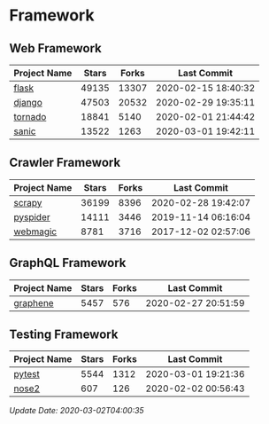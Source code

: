 # Framework

## Web Framework

| Project Name | Stars | Forks | Last Commit |
| ------------ | ----- | ----- | ----------- |
| [flask](https://github.com/pallets/flask) | 49135 | 13307 | 2020-02-15 18:40:32 |
| [django](https://github.com/django/django) | 47503 | 20532 | 2020-02-29 19:35:11 |
| [tornado](https://github.com/tornadoweb/tornado) | 18841 | 5140 | 2020-02-01 21:44:42 |
| [sanic](https://github.com/huge-success/sanic) | 13522 | 1263 | 2020-03-01 19:42:11 |

## Crawler Framework

| Project Name | Stars | Forks | Last Commit |
| ------------ | ----- | ----- | ----------- |
| [scrapy](https://github.com/scrapy/scrapy) | 36199 | 8396 | 2020-02-28 19:42:07 |
| [pyspider](https://github.com/binux/pyspider) | 14111 | 3446 | 2019-11-14 06:16:04 |
| [webmagic](https://github.com/code4craft/webmagic) | 8781 | 3716 | 2017-12-02 02:57:06 |

## GraphQL Framework

| Project Name | Stars | Forks | Last Commit |
| ------------ | ----- | ----- | ----------- |
| [graphene](https://github.com/graphql-python/graphene) | 5457 | 576 | 2020-02-27 20:51:59 |

## Testing Framework

| Project Name | Stars | Forks | Last Commit |
| ------------ | ----- | ----- | ----------- |
| [pytest](https://github.com/pytest-dev/pytest) | 5544 | 1312 | 2020-03-01 19:21:36 |
| [nose2](https://github.com/nose-devs/nose2) | 607 | 126 | 2020-02-02 00:56:43 |

*Update Date: 2020-03-02T04:00:35*